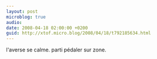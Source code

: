```yaml
---
layout: post
microblog: true
audio: 
date: 2008-04-18 02:00:00 +0200
guid: http://xtof.micro.blog/2008/04/18/t792185634.html
---
```

l'averse se calme. parti pédaler sur zone.
